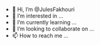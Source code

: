 - 👋 Hi, I’m @JulesFakhouri
- 👀 I’m interested in ...
- 🌱 I’m currently learning ...
- 💞️ I’m looking to collaborate on ...
- 📫 How to reach me ...

<!---
JulesFakhouri/JulesFakhouri is a ✨ special ✨ repository because its `README.md` (this file) appears on your GitHub profile.
You can click the Preview link to take a look at your changes.
--->
